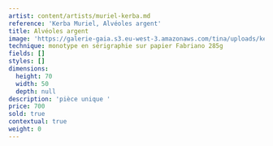 ```yaml
---
artist: content/artists/muriel-kerba.md
reference: 'Kerba Muriel, Alvéoles argent'
title: Alvéoles argent
image: 'https://galerie-gaia.s3.eu-west-3.amazonaws.com/tina/uploads/kerba-muriel/galerie-gaia-muriel-kerba_alveoles-argent_70x50.jpg'
technique: monotype en sérigraphie sur papier Fabriano 285g
fields: []
styles: []
dimensions:
  height: 70
  width: 50
  depth: null
description: 'pièce unique '
price: 700
sold: true
contextual: true
weight: 0
---
```


